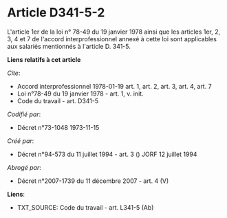 # Article D341-5-2

L'article 1er de la loi n° 78-49 du 19 janvier 1978 ainsi que les articles 1er, 2, 3, 4 et 7 de l'accord interprofessionnel
annexé à cette loi sont applicables aux salariés mentionnés à l'article D. 341-5.

**Liens relatifs à cet article**

_Cite_:

  - Accord interprofessionnel 1978-01-19 art. 1, art. 2, art. 3, art. 4, art. 7
  - Loi n°78-49 du 19 janvier 1978 - art. 1, v. init.
  - Code du travail - art. D341-5

_Codifié par_:

  - Décret n°73-1048 1973-11-15

_Créé par_:

  - Décret n°94-573 du 11 juillet 1994 - art. 3 () JORF 12 juillet 1994

_Abrogé par_:

  - Décret n°2007-1739 du 11 décembre 2007 - art. 4 (V)

**Liens**:

  - TXT_SOURCE: Code du travail - art. L341-5 (Ab)
